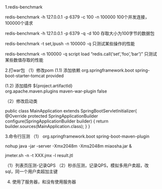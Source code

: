 1.redis-benchmark

redis-benchmark -h 127.0.0.1 -p 6379 -c 100 -n 100000 
100个并发连接，100000个请求

redis-benchmark -h 127.0.0.1 -p 6379 -q -d 100 
存取大小为100字节的数据包

redis-benchmark -t set,lpush -n 100000 -q
只测试某些操作的性能

redis-benchmark -n 100000 -q script load “redis.call(‘set’,‘foo’,‘bar’)”
只测试某些数值存取的性能


2.打war包
（1）修改pom
(1.1) 添加依赖
<dependency>
	<groupId>org.springframework.boot</groupId>
	<artifactId>spring-boot-starter-tomcat</artifactId>
	<scope>provided</scope>
</dependency>

(1.2) 添加插件
<finalName>${project.artifactId}</finalName>    
<plugin>
	<groupId>org.apache.maven.plugins</groupId>
	<artifactId>maven-war-plugin</artifactId>
	<configuration>
		<failOnMissingWebXml>false</failOnMissingWebXml>
	</configuration>
</plugin>
            
（2）修改启动类

public class MainApplication extends SpringBootServletInitializer{
	    @Override
	    protected SpringApplicationBuilder configure(SpringApplicationBuilder builder) {
	        return builder.sources(MainApplication.class);
	    }
}


3.命令行压测
（1）
<plugin>
	<groupId>org.springframework.boot</groupId>
	<artifactId>spring-boot-maven-plugin</artifactId>
</plugin>


nohup java -jar -server -Xmx2048m -Xms2048m  miaosha.jar &

jmeter.sh -n -t XXX.jmx -l result.jtl

（1）列表页压测-记录QPS
（2）秒杀压测，记录QPS，模拟多用户卖超，改sql，同一个用户卖超加主键

4. 使用了服务器，和没有使用服务器